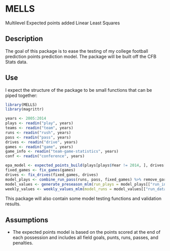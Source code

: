 # MELLS

Multilevel Expected points added Linear Least Squares

## Description

The goal of this package is to ease the testing of my college football prediction points prediction model. The package will be built off the CFB Stats data. 

## Use

I expect the structure of the package to be small functions that can be piped together:


```r
library(MELLS)
library(magrittr)

years <- 2005:2014
plays <- readin("play", years)
teams <- readin("team", years)
runs <- readin("rush", years)
pass <- readin("pass", years)
drives <- readin("drive", years)
games <- readin("game", years)
game_info <- readin("team-game-statistics", years)
conf <- readin("conference", years)

epa_model <- expected_points_build(plays[plays$Year != 2014, ], drives[drives$Year != 2014, ])
fixed_games <- fix_games(games)
drives <- fix_drives(fixed_games, drives)
model_plays <- combine_run_pass(runs, pass, fixed_games) %>% remove_garbage %>% fix_fcs(teams, conf) %>% add_epa(epa_model)
model_values <- generate_preseason_mlm(run_plays = model_plays[["run_info"]], pass_plays = model_plays[["pass_info"]]) %>% add_preseason(run_plays = model_plays[["run_info"]], pass_plays = model_plays[["pass_info"]], drives = drives, preseason_vals = .)
weekly_values <- weekly_values_mlm(model_runs = model_values[["run_data"]], model_pass = model_values[["pass_data"]], model_drives = model_values[["drives_data"]])
```

This package will also contain some model testing functions and validation results.

## Assumptions

* The expected points model is based on the points scored at the end of each possession and includes all field goals, punts, runs, passes, and penalties. 
